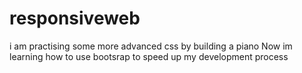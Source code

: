 # responsiveweb
i am practising some more advanced css by building a piano
Now im learning how to use bootsrap to speed up my development process
